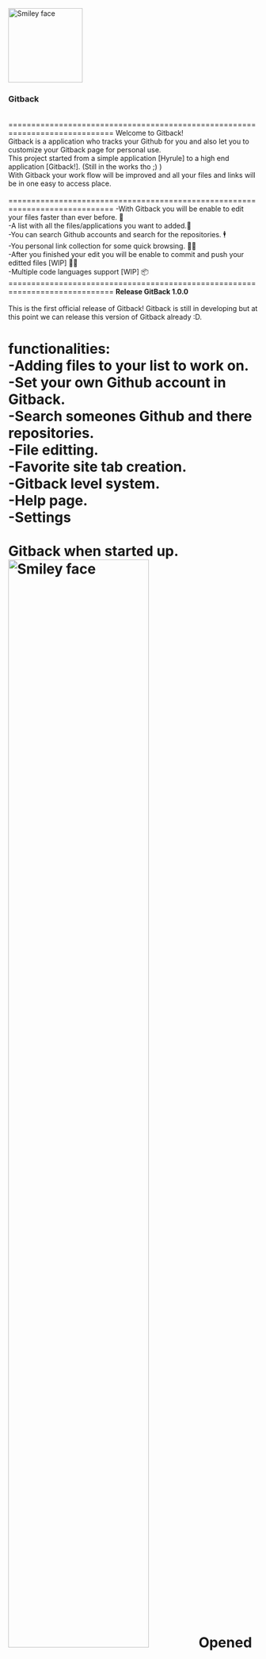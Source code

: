 <img src="https://i.gyazo.com/de918701e11da789638d2defb40aaf52.png" alt="Smiley face" height="150" width="150" left="50">
<h3> Gitback </h3>
<br>
=============================================================================
Welcome to Gitback!<br>
Gitback is a application who tracks your Github for you and also let you to customize your Gitback page for personal use. <br>
This project started from a simple application [Hyrule] to a high end application [Gitback!]. (Still in the works tho ;) )<br>
With Gitback your work flow will be improved and all your files and links will be in one easy to access place.
<br> <br>
=============================================================================
-With Gitback you will be enable to edit your files faster than ever before. 💪
<br>
-A list with all the files/applications you want to added.📜 
<br>
-You can search Github accounts and search for the repositories. 🕴
<br>
-You personal link collection for some quick browsing. 🕵🏻
<br>
-After you finished your edit you will be enable to commit and push your editted files [WIP] 🙏🏻
<br>
-Multiple code languages support [WIP] 📦
<br>
=============================================================================
<b> Release GitBack 1.0.0</b> <br>
<br>
This is the first official release of Gitback! Gitback is still in developing but at this point we can release this version of Gitback already :D. <br>

functionalities:<br>
-Adding files to your list to work on.<br>
-Set your own Github account in Gitback.<br>
-Search someones Github and there repositories.<br>
-File editting.<br>
-Favorite site tab creation.<br>
-Gitback level system.<br>
-Help page.<br>
-Settings<br><br>
<b> Gitback when started up. </b><br>
<img src="https://i.gyazo.com/3946f3c1d19362fb305e57a12031a061.png" alt="Smiley face" height="75%" width="75%">
<b> Opened my list and added files to it. Also searched someones Github and mean while editting code. </b><br>
<img src="https://i.gyazo.com/35658e8df48e85fc6bac660988171d6d.png" alt="Smiley face" height="75%" width="75%">
=============================================================================
<h3> Screenshot client </h3>
<h4> latest version 1.0.0 </h4>
<img src="https://i.gyazo.com/35658e8df48e85fc6bac660988171d6d.png" alt="Smiley face" height="75%" width="75%">
<br>
<b> Old version 0.0.1 </b>
<br>
<img src="https://i.gyazo.com/15041b9c61bdba918909cec30f16d909.png" alt="Smiley face" height="40%" width="40%">
<br>
<b> Old version 0.0.0 </b>
<img src="https://i.gyazo.com/18fc4573d980034e134520ad7034e01f.png" alt="Smiley face" height="40%" width="40%">
<br><br>
=============================================================================
<h4>
Disclaimer:<br></h4>
Gitback is work in progress. Dont take it yet as a full product but be my guest and try it out <3.
                                                                                                
=============================================================================
